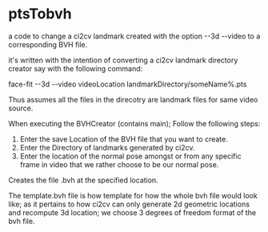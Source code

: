 ptsTobvh
========

a code to change a ci2cv landmark created with the option --3d --video to a corresponding BVH file.

it's written with the intention of converting a ci2cv landmark directory creator say with the following command:

face-fit --3d --video videoLocation landmarkDirectory/someName%.pts

Thus assumes all the files in the direcotry are landmark files for same video source. 

When executing the BVHCreator (contains main); Follow the following steps:
1. Enter the save Location of the BVH file that you want to create. 
2. Enter the Directory of landmarks generated by ci2cv. 
3. Enter the location of the normal pose amongst or from any specific frame in video that we rather choose to be our normal pose. 

Creates the file .bvh at the specified location. 

The template.bvh file is how template for how the whole bvh file would look like; as it pertains to how ci2cv can only generate 2d geometric locations 
and recompute 3d location; we choose 3 degrees of freedom format of the bvh file. 

